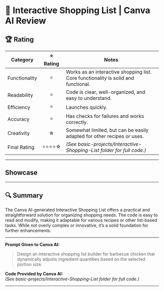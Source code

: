 # 🛒 Interactive Shopping List | Canva AI Review

## 🏆 Rating

| Category      | ⭐ Rating | Notes |
|---------------|:--------:|-------|
| Functionality | ⭐    | Works as an interactive shopping list. Core functionality is solid and functional. |
| Readability   | ⭐    | Code is clear, well-organized, and easy to understand. |
| Efficiency    | ⭐    | Launches quickly. |
| Accuracy      | ⭐    | Has checks for failures and works correctly. |
| Creativity    | ☆     | Somewhat limited, but can be easily adapted for other recipes or uses. |
| Final Rating  | ⭐⭐⭐⭐☆    | *(See basic-projects/Interactive-Shopping-List folder for full code.)* |

---

## Showcase

---

## 🔍 Summary

The Canva AI-generated Interactive Shopping List offers a practical and straightforward solution for organizing shopping needs. The code is easy to read and modify, making it adaptable for various recipes or other list-based tasks. While not overly complex or innovative, it’s a solid foundation for further enhancements.

---

**Prompt Given to Canva AI:**  
> Design an interactive shopping list builder for barbecue chicken that dynamically adjusts ingredient quantities based on the selected portion size.

**Code Provided by Canva AI:**  
*(See basic-projects/Interactive-Shopping-List folder for full code.)*

---
